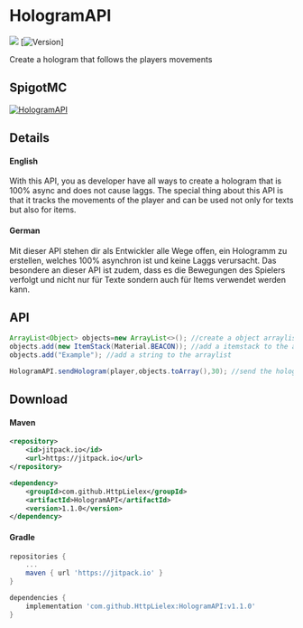 # HologramAPI
[![](https://jitpack.io/v/HttpLielex/HologramAPI.svg)](https://jitpack.io/#HttpLielex/HologramAPI)
[![Version](https://img.shields.io/badge/Version-1.1.0-brightgreen.svg)]

Create a hologram that follows the players movements

## SpigotMC
[![HologramAPI](https://static.spigotmc.org/img/spigot.png "HologramAPI")](https://www.spigotmc.org/resources/hologramapi.81345/ "HologramAPI")

## Details
#### English
With this API, you as developer have all ways to create a hologram that is 100% async and does not cause laggs. The special thing about this API is that it tracks the movements of the  player and can be used not only for texts but also for items.
#### German
Mit dieser API stehen dir als Entwickler alle Wege offen, ein Hologramm zu erstellen, welches 100% asynchron ist und keine Laggs verursacht. Das besondere an dieser API ist zudem, dass es die Bewegungen des Spielers verfolgt und nicht nur für Texte sondern auch für Items verwendet werden kann.

## API
```java
ArrayList<Object> objects=new ArrayList<>(); //create a object arraylist
objects.add(new ItemStack(Material.BEACON)); //add a itemstack to the arraylist
objects.add("Example"); //add a string to the arraylist

HologramAPI.sendHologram(player,objects.toArray(),30); //send the hologram to the player (player, objects, seconds)
```
## Download
#### Maven
```xml
<repository>
    <id>jitpack.io</id>
    <url>https://jitpack.io</url>
</repository>

<dependency>
    <groupId>com.github.HttpLielex</groupId>
    <artifactId>HologramAPI</artifactId>
    <version>1.1.0</version>
</dependency>
```
#### Gradle
```gradle
repositories {
    ...
    maven { url 'https://jitpack.io' }
}

dependencies {
    implementation 'com.github.HttpLielex:HologramAPI:v1.1.0'
}
```

